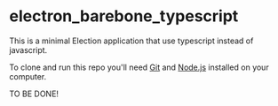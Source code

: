 # electron_barebone_typescript

This is a minimal Election application that use typescript instead of javascript.


To clone and run this repo you'll need [Git](https://git-scm.com) and [Node.js](https://nodejs.org/en/download/) installed on your computer.

TO BE DONE!